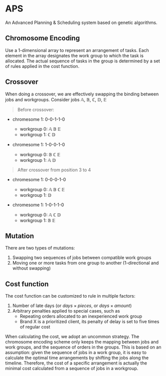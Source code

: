 # APS
An Advanced Planning & Scheduling system based on genetic algorithms.

## Chromosome Encoding
Use a 1-dimensional array to represent an arrangement of tasks. Each 
element in the array designates the work group to which
the task is allocated. The actual sequence of tasks in the group is 
determined by a set of rules applied in the cost function.

## Crossover
When doing a crossover, we are effectively swapping the binding between jobs and workgroups.
Consider jobs $\mathbb{A}$, $\mathbb{B}$, $\mathbb{C}$, $\mathbb{D}$, $\mathbb{E}$
> Before crossover:

- chromesome 1: 0-0-1-1-0

  - workgroup 0: $\mathbb{A}$ $\mathbb{B}$ $\mathbb{E}$
  - workgroup 1: $\mathbb{C}$ $\mathbb{D}$

- chromesome 1: 1-0-0-1-0
  - workgroup 0: $\mathbb{B}$ $\mathbb{C}$ $\mathbb{E}$ 
  - workgroup 1: $\mathbb{A}$ $\mathbb{D}$  

> After crossover from position 3 to 4

- chromesome 1: 0-0-0-1-0
  - workgroup 0: $\mathbb{A}$ $\mathbb{B}$ $\mathbb{C}$ $\mathbb{E}$ 
  - workgroup 1: $\mathbb{D}$  

- chromesome 1: 1-0-1-1-0
  - workgroup 0: $\mathbb{A}$ $\mathbb{C}$ $\mathbb{D}$
  - workgroup 1: $\mathbb{B}$ $\mathbb{E}$

## Mutation
There are two types of mutations:
1. Swapping two sequences of jobs between compatible work groups
2. Moving one or more tasks from one group to another (1-directional and without swapping)

## Cost function
The cost function can be customized to rule in multiple factors:
1. Number of late days (or $days \times pieces$, or $days \times amount$)
2. Arbitrary penalties applied to special cases, such as 
    * Repeating orders allocated to an inexperienced work group
    * Brand X is a prioritized client, its penalty of delay is set to five times of regular cost

When calculating the cost, we adopt an uncommon strategy. The chromosome encoding scheme only
keeps the mapping between jobs and work groups, and the sequence of orders in the groups. This is
based on an assumption: given the sequence of jobs in a work group, it is easy to calculate the 
optimal time arrangements by shifting the jobs along the timeline. Therefore, the cost of a 
specific arrangement is actually the minimal cost calculated from a sequence of jobs in a workgroup.
